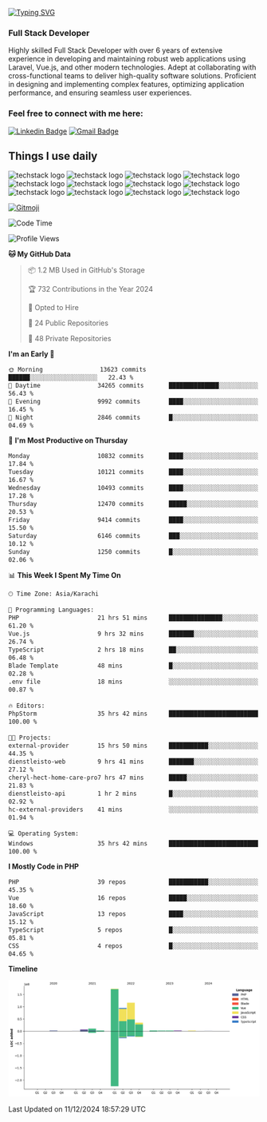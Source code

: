 [![Typing SVG](https://readme-typing-svg.demolab.com?font=Permanent+Marker&size=31&pause=1000&color=00A11F&center=true&random=false&width=435&lines=Hi+%F0%9F%91%8B%2C+I'm+Waheed+Sindhani)](https://git.io/typing-svg)
### Full Stack Developer
Highly skilled Full Stack Developer with over 6 years of extensive experience in developing and maintaining robust web applications using Laravel, Vue.js, and other modern technologies. Adept at collaborating with cross-functional teams to deliver high-quality software solutions. Proficient in designing and implementing complex features, optimizing application performance, and ensuring seamless user experiences. 

### Feel free to connect with me here:

[![Linkedin Badge](https://img.shields.io/badge/-waheedsindhani-blue?style=flat-square&logo=Linkedin&logoColor=white&link=https://www.linkedin.com/in/waheed-sindhani/)](https://www.linkedin.com/in/waheed-sindhani/)
[![Gmail Badge](https://img.shields.io/badge/-waheed.eliccs@gmail.com-c14438?style=flat-square&logo=Gmail&logoColor=white&link=mailto:waheed.eliccs@gmail.com)](mailto:waheed.eliccs@gmail.com)

## Things I use daily
![techstack logo](https://readme-components.vercel.app/api?component=logo&logo=react&text=false&animation=spin&fill=000000&svgfill=2d79c7)
![techstack logo](https://readme-components.vercel.app/api?component=logo&logo=vue.js&text=false&fill=000000&svgfill=4FC08D)
![techstack logo](https://readme-components.vercel.app/api?component=logo&logo=laravel&text=false&fill=000000&svgfill=FF2D20)
![techstack logo](https://readme-components.vercel.app/api?component=logo&logo=javascript&text=false&fill=000000&svgfill=F7DF1E)
![techstack logo](https://readme-components.vercel.app/api?component=logo&logo=mysql&text=false&fill=000000&svgfill=4479A1)
![techstack logo](https://readme-components.vercel.app/api?component=logo&logo=quasar&text=false&svgfill=050A14&fill=ffffaa&animation=spin)
![techstack logo](https://readme-components.vercel.app/api?component=logo&logo=typescript&text=false&fill=000000&svgfill=3178C6)
![techstack logo](https://readme-components.vercel.app/api?component=logo&logo=node.js&text=false&fill=000000&svgfill=5FA04E)
![techstack logo](https://readme-components.vercel.app/api?component=logo&logo=tailwindcss&text=false&fill=000000&svgfill=06B6D4)
![techstack logo](https://readme-components.vercel.app/api?component=logo&logo=docker&text=false&fill=000000&svgfill=2496ED)
![techstack logo](https://readme-components.vercel.app/api?component=logo&logo=linux&text=false&fill=000000&svgfill=FCC624)
![techstack logo](https://readme-components.vercel.app/api?component=logo&logo=amazonaws&text=false&fill=000000&svgfill=232F3E)



<!--
**Sindhani/sindhani** is a ✨ _special_ ✨ repository because its `README.md` (this file) appears on your GitHub profile.

Here are some ideas to get you started:

- 🔭 I’m currently working on ...
- 🌱 I’m currently learning ...
- 👯 I’m looking to collaborate on ...
- 🤔 I’m looking for help with ...
- 💬 Ask me about ...
- 📫 How to reach me: ...
- 😄 Pronouns: ...
- ⚡ Fun fact: ...
-->
<a href="https://gitmoji.dev">
  <img
    src="https://img.shields.io/badge/gitmoji-%20😜%20😍-FFDD67.svg?style=flat-square"
    alt="Gitmoji"
  />
</a>

<!--START_SECTION:waka-->
![Code Time](http://img.shields.io/badge/Code%20Time-814%20hrs%2052%20mins-blue)

![Profile Views](http://img.shields.io/badge/Profile%20Views-2-blue)

**🐱 My GitHub Data** 

> 📦 1.2 MB Used in GitHub's Storage 
 > 
> 🏆 732 Contributions in the Year 2024
 > 
> 💼 Opted to Hire
 > 
> 📜 24 Public Repositories 
 > 
> 🔑 48 Private Repositories 
 > 
**I'm an Early 🐤** 

```text
🌞 Morning                13623 commits       ██████░░░░░░░░░░░░░░░░░░░   22.43 % 
🌆 Daytime                34265 commits       ██████████████░░░░░░░░░░░   56.43 % 
🌃 Evening                9992 commits        ████░░░░░░░░░░░░░░░░░░░░░   16.45 % 
🌙 Night                  2846 commits        █░░░░░░░░░░░░░░░░░░░░░░░░   04.69 % 
```
📅 **I'm Most Productive on Thursday** 

```text
Monday                   10832 commits       ████░░░░░░░░░░░░░░░░░░░░░   17.84 % 
Tuesday                  10121 commits       ████░░░░░░░░░░░░░░░░░░░░░   16.67 % 
Wednesday                10493 commits       ████░░░░░░░░░░░░░░░░░░░░░   17.28 % 
Thursday                 12470 commits       █████░░░░░░░░░░░░░░░░░░░░   20.53 % 
Friday                   9414 commits        ████░░░░░░░░░░░░░░░░░░░░░   15.50 % 
Saturday                 6146 commits        ███░░░░░░░░░░░░░░░░░░░░░░   10.12 % 
Sunday                   1250 commits        █░░░░░░░░░░░░░░░░░░░░░░░░   02.06 % 
```


📊 **This Week I Spent My Time On** 

```text
🕑︎ Time Zone: Asia/Karachi

💬 Programming Languages: 
PHP                      21 hrs 51 mins      ███████████████░░░░░░░░░░   61.20 % 
Vue.js                   9 hrs 32 mins       ███████░░░░░░░░░░░░░░░░░░   26.74 % 
TypeScript               2 hrs 18 mins       ██░░░░░░░░░░░░░░░░░░░░░░░   06.48 % 
Blade Template           48 mins             █░░░░░░░░░░░░░░░░░░░░░░░░   02.28 % 
.env file                18 mins             ░░░░░░░░░░░░░░░░░░░░░░░░░   00.87 % 

🔥 Editors: 
PhpStorm                 35 hrs 42 mins      █████████████████████████   100.00 % 

🐱‍💻 Projects: 
external-provider        15 hrs 50 mins      ███████████░░░░░░░░░░░░░░   44.35 % 
dienstleisto-web         9 hrs 41 mins       ███████░░░░░░░░░░░░░░░░░░   27.12 % 
cheryl-hect-home-care-pro7 hrs 47 mins       █████░░░░░░░░░░░░░░░░░░░░   21.83 % 
dienstleisto-api         1 hr 2 mins         █░░░░░░░░░░░░░░░░░░░░░░░░   02.92 % 
hc-external-providers    41 mins             ░░░░░░░░░░░░░░░░░░░░░░░░░   01.94 % 

💻 Operating System: 
Windows                  35 hrs 42 mins      █████████████████████████   100.00 % 
```

**I Mostly Code in PHP** 

```text
PHP                      39 repos            ███████████░░░░░░░░░░░░░░   45.35 % 
Vue                      16 repos            █████░░░░░░░░░░░░░░░░░░░░   18.60 % 
JavaScript               13 repos            ████░░░░░░░░░░░░░░░░░░░░░   15.12 % 
TypeScript               5 repos             █░░░░░░░░░░░░░░░░░░░░░░░░   05.81 % 
CSS                      4 repos             █░░░░░░░░░░░░░░░░░░░░░░░░   04.65 % 
```



**Timeline**

![Lines of Code chart](https://raw.githubusercontent.com/Sindhani/Sindhani/main/assets/bar_graph.png)


 Last Updated on 11/12/2024 18:57:29 UTC
<!--END_SECTION:waka-->
